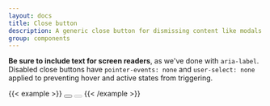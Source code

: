 ```yaml
---
layout: docs
title: Close button
description: A generic close button for dismissing content like modals and alerts.
group: components
---
```


**Be sure to include text for screen readers**, as we've done with `aria-label`. Disabled close buttons have `pointer-events: none` and `user-select: none` applied to preventing hover and active states from triggering.

{{< example >}}
<button type="button" class="btn-close" aria-label="Close"></button>
<button type="button" class="btn-close" disabled aria-label="Close"></button>
{{< /example >}}
